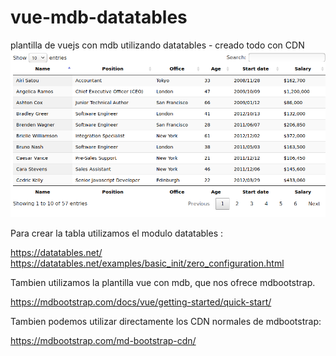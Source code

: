 # vue-mdb-datatables
plantilla de vuejs con mdb utilizando datatables - creado todo con CDN
![Alt text](vue-datatables.png)

Para crear la tabla utilizamos el modulo datatables :

https://datatables.net/
https://datatables.net/examples/basic_init/zero_configuration.html

Tambien utilizamos la plantilla vue con mdb, que nos ofrece mdbootstrap.

https://mdbootstrap.com/docs/vue/getting-started/quick-start/

Tambien podemos utilizar directamente los CDN normales de mdbootstrap:

https://mdbootstrap.com/md-bootstrap-cdn/
